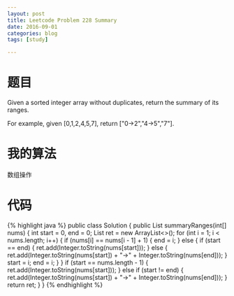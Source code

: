 ```yaml
---
layout: post
title: Leetcode Problem 228 Summary
date: 2016-09-01
categories: blog
tags: [study]

---
```


# 题目

Given a sorted integer array without duplicates, return the summary of its ranges.

For example, given [0,1,2,4,5,7], return ["0->2","4->5","7"].

# 我的算法

数组操作

# 代码

{% highlight java %}
public class Solution {
    public List<String> summaryRanges(int[] nums) {
        int start = 0, end = 0;
        List<String> ret = new ArrayList<>();
        for (int i = 1; i < nums.length; i++) {
            if (nums[i] == nums[i - 1] + 1) {
                end = i;
            } else {
                if (start == end) {
                    ret.add(Integer.toString(nums[start]));
                } else {
                    ret.add(Integer.toString(nums[start]) + "->" + Integer.toString(nums[end]));
                }
                start = i;
                end = i;
            }
        }
        if (start == nums.length - 1) {
            ret.add(Integer.toString(nums[start]));
        } else if (start != end) {
            ret.add(Integer.toString(nums[start]) + "->" + Integer.toString(nums[end]));
        }
        return ret;
    }
}
{% endhighlight %}